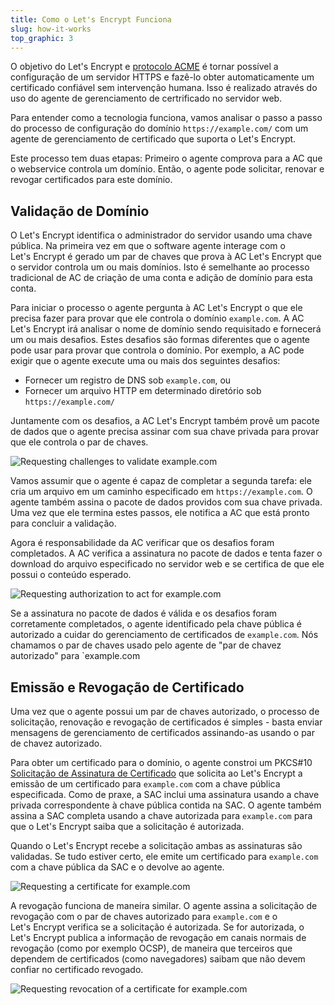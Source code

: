 ```yaml
---
title: Como o Let's Encrypt Funciona
slug: how-it-works
top_graphic: 3
---
```


O objetivo do Let's&nbsp;Encrypt e [protocolo ACME](https://ietf-wg-acme.github.io/acme/) é tornar possível a configuração de um servidor HTTPS e fazê-lo obter automaticamente um certificado confiável sem intervenção humana. Isso é realizado através do uso do agente de gerenciamento de certrificado no servidor web.

Para entender como a tecnologia funciona, vamos analisar o passo a passo do processo de configuração do domínio `https://example.com/` com um agente de gerenciamento de certificado que suporta o Let's&nbsp;Encrypt. 

Este processo tem duas etapas: Primeiro o agente comprova para a AC que o webservice controla um domínio. Então, o agente pode solicitar, renovar e revogar certificados para este domínio.

## Validação de Domínio

O Let's&nbsp;Encrypt identifica o administrador do servidor usando uma chave pública. Na primeira vez em que o software agente interage com o Let's&nbsp;Encrypt é gerado um par de chaves que prova à AC Let's&nbsp;Encrypt que o servidor controla um ou mais domínios. Isto é semelhante ao processo tradicional de AC de criação de uma conta e adição de domínio para esta conta.

Para iniciar o processo o agente pergunta à AC Let's&nbsp;Encrypt o que ele precisa fazer para provar que ele controla o domínio `example.com`. A AC Let's&nbsp;Encrypt irá analisar o nome de domínio sendo requisitado e fornecerá um ou mais desafios. Estes desafios são formas diferentes que o agente pode usar para provar que controla o domínio. Por exemplo, a AC pode exigir que o agente execute uma ou mais dos seguintes desafios:

* Fornecer um registro de DNS sob `example.com`, ou
* Fornecer um arquivo HTTP em determinado diretório sob `https://example.com/`

Juntamente com os desafios, a AC Let's&nbsp;Encrypt também provê um pacote de dados que o agente precisa assinar com sua chave privada para provar que ele controla o par de chaves. 

<div class="howitworks-figure">
<img alt="Requesting challenges to validate example.com"
     src="/images/howitworks_challenge.png"/>
</div>

Vamos assumir que o agente é capaz de completar a segunda tarefa: ele cria um arquivo em um caminho especificado em `https://example.com`. O agente também assina o pacote de dados providos com sua chave privada. Uma vez que ele termina estes passos, ele notifica a AC que está pronto para concluir a validação.  

Agora é responsabilidade da AC verificar que os desafios foram completados. A AC verifica a assinatura no pacote de dados e tenta fazer o download do arquivo especificado no servidor web e se certifica de que ele possui o conteúdo esperado.

<div class="howitworks-figure">
<img alt="Requesting authorization to act for example.com"
     src="/images/howitworks_authorization.png"/>
</div>

Se a assinatura no pacote de dados é válida e os desafios foram corretamente completados, o agente identificado pela chave pública é autorizado a cuidar do gerenciamento de certificados de `example.com`. Nós chamamos o par de chaves usado pelo agente de "par de chavez autorizado" para `example.com

## Emissão e Revogação de Certificado

Uma vez que o agente possui um par de chaves autorizado, o processo de solicitação, renovação e revogação de certificados é simples - basta enviar mensagens de gerenciamento de certificados assinando-as usando o par de chavez autorizado.

Para obter um certificado para o domínio, o agente constroi um PKCS#10 [Solicitação de Assinatura de Certificado](https://tools.ietf.org/html/rfc2986) que solicita ao Let's&nbsp;Encrypt a emissão de um certificado para `example.com` com a chave pública especificada. Como de praxe, a SAC inclui uma assinatura usando a chave privada correspondente à chave pública contida na SAC. O agente também assina a SAC completa usando a chave autorizada para `example.com` para que o Let's&nbsp;Encrypt saiba que a solicitação é autorizada. 

Quando o Let's&nbsp;Encrypt recebe a solicitação ambas as assinaturas são validadas. Se tudo estiver certo, ele emite um certificado para `example.com` com a chave pública da SAC e o devolve ao agente.

<div class="howitworks-figure">
<img alt="Requesting a certificate for example.com"
     src="/images/howitworks_certificate.png"/>
</div>

A revogação funciona de maneira similar. O agente assina a solicitação de revogação com o par de chaves autorizado para `example.com` e o Let's&nbsp;Encrypt verifica se a solicitação é autorizada. Se for autorizada, o Let's&nbsp;Encrypt publica a informação de revogação em canais normais de revogação (como por exemplo OCSP), de maneira que terceiros que dependem de certificados (como navegadores) saibam que não devem confiar no certificado revogado.

<div class="howitworks-figure">
<img alt="Requesting revocation of a certificate for example.com"
     src="/images/howitworks_revocation.png"/>
</div>

